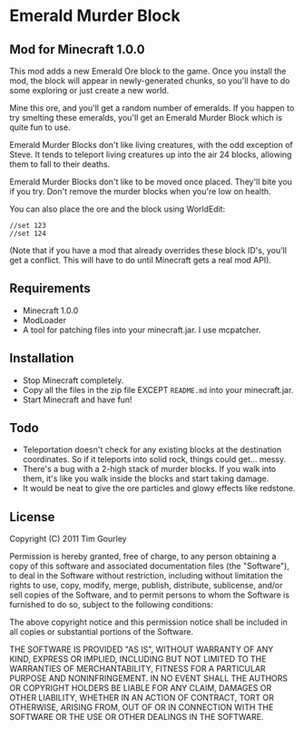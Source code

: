 # Emerald Murder Block

## Mod for Minecraft 1.0.0

This mod adds a new Emerald Ore block to the game. Once you install the
mod, the block will appear in newly-generated chunks, so you'll have to
do some exploring or just create a new world.

Mine this ore, and you'll get a random number of emeralds. If you happen
to try smelting these emeralds, you'll get an Emerald Murder Block which
is quite fun to use.

Emerald Murder Blocks don't like living creatures, with the odd
exception of Steve. It tends to teleport living creatures up into the
air 24 blocks, allowing them to fall to their deaths.

Emerald Murder Blocks don't like to be moved once placed. They'll bite
you if you try. Don't remove the murder blocks when you're low on
health.

You can also place the ore and the block using WorldEdit:

    //set 123
    //set 124

(Note that if you have a mod that already overrides these block ID's,
you'll get a conflict. This will have to do until Minecraft gets a real
mod API).

## Requirements

* Minecraft 1.0.0
* ModLoader
* A tool for patching files into your minecraft.jar. I use mcpatcher.

## Installation

* Stop Minecraft completely.
* Copy all the files in the zip file EXCEPT `README.md` into your
minecraft.jar.
* Start Minecraft and have fun!

## Todo

* Teleportation doesn't check for any existing blocks at the destination coordinates. So if it teleports into solid rock, things could get...  messy.
* There's a bug with a 2-high stack of murder blocks. If you walk into them, it's like you walk inside the blocks and start taking damage.
* It would be neat to give the ore particles and glowy effects like redstone.

## License

Copyright (C) 2011 Tim Gourley

Permission is hereby granted, free of charge, to any person obtaining a copy of
this software and associated documentation files (the "Software"), to deal in
the Software without restriction, including without limitation the rights to
use, copy, modify, merge, publish, distribute, sublicense, and/or sell copies
of the Software, and to permit persons to whom the Software is furnished to do
so, subject to the following conditions:

The above copyright notice and this permission notice shall be included
in all copies or substantial portions of the Software.

THE SOFTWARE IS PROVIDED "AS IS", WITHOUT WARRANTY OF ANY KIND, EXPRESS OR
IMPLIED, INCLUDING BUT NOT LIMITED TO THE WARRANTIES OF MERCHANTABILITY,
FITNESS FOR A PARTICULAR PURPOSE AND NONINFRINGEMENT. IN NO EVENT SHALL THE
AUTHORS OR COPYRIGHT HOLDERS BE LIABLE FOR ANY CLAIM, DAMAGES OR OTHER
LIABILITY, WHETHER IN AN ACTION OF CONTRACT, TORT OR OTHERWISE, ARISING FROM,
OUT OF OR IN CONNECTION WITH THE SOFTWARE OR THE USE OR OTHER DEALINGS IN THE
SOFTWARE.
